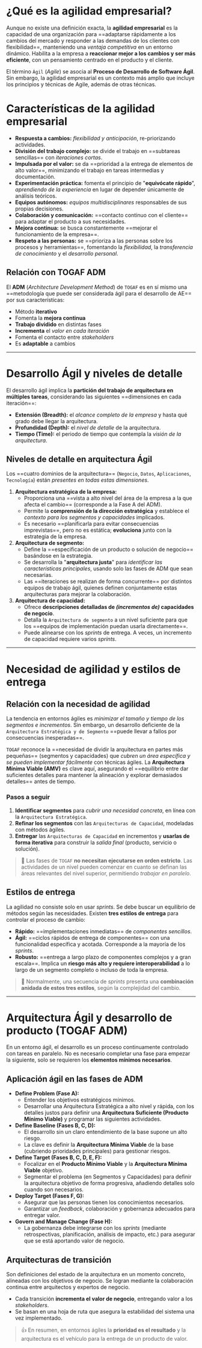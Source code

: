 # ¿Qué es la agilidad empresarial?
Aunque no existe una definición exacta, la **agilidad empresarial** es la capacidad de una organización para ==adaptarse rápidamente a los cambios del mercado y responder a las demandas de los clientes con flexibilidad==, manteniendo una *ventaja competitiva* en un entorno dinámico. Habilita a la empresa a **reaccionar mejor a los cambios y ser más eficiente**, con un pensamiento centrado en el producto y el cliente.

El término `Ágil` (*Agile*) se asocia al **Proceso de Desarrollo de Software Ágil**. Sin embargo, la agilidad empresarial es un contexto más amplio que incluye los principios y técnicas de Agile, además de otras técnicas.

# Características de la agilidad empresarial
* **Respuesta a cambios:** *flexibilidad y anticipación*, re-priorizando actividades.
* **División del trabajo complejo:** se divide el trabajo en ==subtareas sencillas== con *iteraciones cortas*.
* **Impulsada por el valor:** se da ==prioridad a la entrega de elementos de alto valor==, minimizando el trabajo en tareas intermedias y documentación.
* **Experimentación práctica:** fomenta el principio de "**equivócate rápido**", *aprendiendo de la experiencia* en lugar de depender únicamente de análisis teóricos.
* **Equipos autónomos:** *equipos multidisciplinares* responsables de sus propias decisiones.
* **Colaboración y comunicación:** ==contacto continuo con el cliente== para adaptar el producto a sus necesidades.
* **Mejora continua:** se busca constantemente ==mejorar el funcionamiento de la empresa==.
* **Respeto a las personas:** se ==prioriza a las personas sobre los procesos y herramientas==, fomentando la *flexibilidad*, la *transferencia de conocimiento* y el *desarrollo personal*.

## Relación con TOGAF ADM
El **ADM** (*Architecture Development Method*) de `TOGAF` es en sí mismo una ==metodología que puede ser considerada ágil para el desarrollo de AE== por sus características:
-   Método **iterativo**
-   Fomenta la **mejora continua**
-   **Trabajo dividido** en distintas fases
-   **Incrementa** el *valor en cada iteración*
-   Fomenta el contacto entre *stakeholders*
-   Es **adaptable** a cambios

---

# Desarrollo Ágil y niveles de detalle
El desarrollo ágil implica la **partición del trabajo de arquitectura en múltiples tareas**, considerando las siguientes ==dimensiones en cada iteración==:
* **Extensión (Breadth):** el *alcance completo de la empresa* y hasta qué grado debe llegar la arquitectura.
* **Profundidad (Depth):** el *nivel de detalle* de la arquitectura.
* **Tiempo (Time):** el periodo de tiempo que contempla la *visión de la arquitectura*.

## Niveles de detalle en arquitectura Ágil
Los ==cuatro dominios de la arquitectura== (`Negocio`, `Datos`, `Aplicaciones`, `Tecnología`) están *presentes en todas estas dimensiones*.
1.  **Arquitectura estratégica de la empresa:**
    * Proporciona una ==vista a alto nivel del área de la empresa a la que afecta el cambio== (corresponde a la Fase A del ADM).
    * Permite la **comprensión de la dirección estratégica** y establece el *contexto para los segmentos y capacidades* implicados.
    * Es necesario ==planificarla para evitar consecuencias imprevistas==, pero no es estática; **evoluciona** junto con la estrategia de la empresa.
2.  **Arquitectura de segmento:**
    * Define la ==especificación de un producto o solución de negocio== basándose en la estrategia.
    * Se desarrolla la "**arquitectura justa**" para *identificar las características principales*, usando solo las fases de ADM que sean necesarias.
    * Las ==iteraciones se realizan de forma concurrente== por distintos equipos de trabajo ágil, quienes definen conjuntamente estas arquitecturas para mejorar la colaboración.
3.  **Arquitectura de capacidad:**
    * Ofrece **descripciones detalladas de *(incrementos de)* capacidades de negocio**.
    * Detalla la `Arquitectura de segmento` a un nivel suficiente para que los ==equipos de implementación puedan usarla directamente==.
    * Puede alinearse con los *sprints* de entrega. A veces, un incremento de capacidad requiere varios *sprints*.

---

# Necesidad de agilidad y estilos de entrega
## Relación con la necesidad de agilidad
La tendencia en entornos ágiles es *minimizar el tamaño y tiempo de los segmentos e incrementos*. Sin embargo, un desarrollo deficiente de la `Arquitectura Estratégica y de Segmento` ==puede llevar a fallos por consecuencias inesperadas==.

`TOGAF` reconoce la ==necesidad de dividir la arquitectura en partes más pequeñas== (segmentos y capacidades) que *cubren un área específica y se pueden implementar fácilmente* con técnicas ágiles. La **Arquitectura Mínima Viable (AMV)** es clave aquí, asegurando el ==equilibrio entre dar suficientes detalles para mantener la alineación y explorar demasiados detalles== antes de tiempo.

### Pasos a seguir
1. **Identificar segmentos** para *cubrir una necesidad concreta*, en línea con la `Arquitectura Estratégica`.
2. **Refinar los segmentos** con las `Arquitecturas de Capacidad`, modeladas con métodos ágiles.
3. **Entregar** las `Arquitecturas de Capacidad` en incrementos y **usarlas de forma iterativa** para construir la *salida final* (producto, servicio o solución).

> 📝
> Las fases de `TOGAF` **no necesitan ejecutarse en orden estricto**. Las actividades de un nivel pueden comenzar en cuanto se definan las áreas relevantes del nivel superior, permitiendo *trabajar en paralelo*.

## Estilos de entrega
La agilidad no consiste solo en usar *sprints*. Se debe buscar un equilibrio de métodos según las necesidades. Existen **tres estilos de entrega** para controlar el proceso de cambio:

* **Rápido:** ==implementaciones inmediatas== de *componentes sencillos*.
* **Ágil:** ==ciclos rápidos de entrega de componentes== con una funcionalidad específica y acotada. Corresponde a la mayoría de los *sprints*.
* **Robusto:** ==entrega a largo plazo de componentes complejos y a gran escala==. Implica un **riesgo más alto y requiere interoperabilidad** a lo largo de un segmento completo o incluso de toda la empresa.

>🤝
> Normalmente, una secuencia de *sprints* presenta una **combinación anidada de estos tres estilos**, según la complejidad del cambio.

---

# Arquitectura Ágil y desarrollo de producto (TOGAF ADM)
En un entorno ágil, el desarrollo es un proceso continuamente controlado con tareas en paralelo. No es necesario completar una fase para empezar la siguiente, solo se requieren los **elementos mínimos necesarios**.

## Aplicación ágil en las fases de ADM
*   **Define Problem (Fase A):**
    * Entender los objetivos estratégicos mínimos.
    * Desarrollar una Arquitectura Estratégica a alto nivel y rápida, con los detalles justos para definir una **Arquitectura Suficiente (Producto Mínimo Viable)** y programar las siguientes actividades.
*   **Define Baseline (Fases B, C, D):**
    * El desarrollo sin un claro entendimiento de la base supone un alto riesgo.
    * La clave es definir la **Arquitectura Mínima Viable** de la base (cubriendo prioridades principales) para gestionar riesgos.
*   **Define Target (Fases B, C, D, E, F):**
    * Focalizar en el **Producto Mínimo Viable** y la **Arquitectura Mínima Viable** objetivo.
    * Segmentar el problema (en Segmentos y Capacidades) para definir la arquitectura objetivo de forma progresiva, añadiendo detalles solo cuando son necesarios.
*   **Deploy Target (Fases F, G):**
    * Asegurar que las personas tienen los conocimientos necesarios.
    * Garantizar un *feedback*, colaboración y gobernanza adecuados para entregar valor.
*   **Govern and Manage Change (Fase H):**
    * La gobernanza debe integrarse con los *sprints* (mediante retrospectivas, planificación, análisis de impacto, etc.) para asegurar que se está aportando valor de negocio.

## Arquitecturas de transición
Son definiciones del estado de la arquitectura en un momento concreto, alineadas con los objetivos de negocio. Se logran mediante la colaboración continua entre arquitectos y expertos de negocio.
* Cada transición **incrementa el valor de negocio**, entregando valor a los *stakeholders*.
* Se basan en una hoja de ruta que asegura la estabilidad del sistema una vez implementado.

> 👍
> En resumen, en entornos ágiles la **prioridad es el resultado** y la arquitectura es el vehículo para la entrega de un producto de valor.
